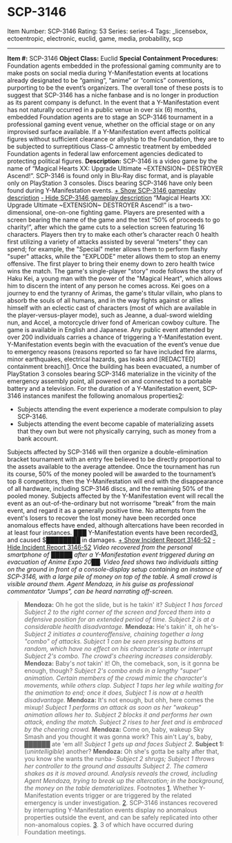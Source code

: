 # SCP-3146
Item Number: SCP-3146
Rating: 53
Series: series-4
Tags: _licensebox, ectoentropic, electronic, euclid, game, media, probability, scp

---

**Item #:** SCP-3146
**Object Class:** Euclid
**Special Containment Procedures:** Foundation agents embedded in the professional gaming community are to make posts on social media during Y-Manifestation events at locations already designated to be “gaming”, “anime” or “comics” conventions, purporting to be the event’s organizers. The overall tone of these posts is to suggest that SCP-3146 has a niche fanbase and is no longer in production as its parent company is defunct. In the event that a Y-Manifestation event has not naturally occurred in a public venue in over six (6) months, embedded Foundation agents are to stage an SCP-3146 tournament in a professional gaming event venue, whether on the official stage or on any improvised surface available.
If a Y-Manifestation event affects political figures without sufficient clearance or allyship to the Foundation, they are to be subjected to surreptitious Class-C amnestic treatment by embedded Foundation agents in federal law enforcement agencies dedicated to protecting political figures.
**Description:** SCP-3146 is a video game by the name of “Magical Hearts XX: Upgrade Ultimate ~EXTENSION~ DESTROYER Ascend!”. SCP-3146 is found only in Blu-Ray disc format, and is playable only on PlayStation 3 consoles. Discs bearing SCP-3146 have only been found during Y-Manifestation events.
[\+ Show SCP-3146 gameplay description](javascript:;)
[\- Hide SCP-3146 gameplay description](javascript:;)
“Magical Hearts XX: Upgrade Ultimate ~EXTENSION~ DESTROYER Ascend!” is a two-dimensional, one-on-one fighting game. Players are presented with a screen bearing the name of the game and the text “50% of proceeds to go charity!”, after which the game cuts to a selection screen featuring 16 characters. Players then try to make each other’s character reach 0 health first utilizing a variety of attacks assisted by several “meters” they can spend; for example, the "Special" meter allows them to perform flashy "super" attacks, while the "EXPLODE" meter allows them to stop an enemy offensive. The first player to bring their enemy down to zero health twice wins the match.
The game's single-player "story" mode follows the story of Haku Kei, a young man with the power of the "Magical Heart", which allows him to discern the intent of any person he comes across. Kei goes on a journey to end the tyranny of Arimas, the game's titular villain, who plans to absorb the souls of all humans, and in the way fights against or allies himself with an eclectic cast of characters (most of which are available in the player-versus-player mode), such as Jeanne, a dual-sword wielding nun, and Accel, a motorcycle driver fond of American cowboy culture. The game is available in English and Japanese.
Any public event attended by over 200 individuals carries a chance of triggering a Y-Manifestation event. Y-Manifestation events begin with the evacuation of the event’s venue due to emergency reasons (reasons reported so far have included fire alarms, minor earthquakes, electrical hazards, gas leaks and [REDACTED] containment breach)[1](javascript:;). Once the building has been evacuated, a number of PlayStation 3 consoles bearing SCP-3146 materialize in the vicinity of the emergency assembly point, all powered on and connected to a portable battery and a television. For the duration of a Y-Manifestation event, SCP-3146 instances manifest the following anomalous properties[2](javascript:;):
  * Subjects attending the event experience a moderate compulsion to play SCP-3146.
  * Subjects attending the event become capable of materializing assets that they own but were not physically carrying, such as money from a bank account.

Subjects affected by SCP-3146 will then organize a double-elimination bracket tournament with an entry fee believed to be directly proportional to the assets available to the average attendee. Once the tournament has run its course, 50% of the money pooled will be awarded to the tournament’s top 8 competitors, then the Y-Manifestation will end with the disappearance of all hardware, including SCP-3146 discs, and the remaining 50% of the pooled money. Subjects affected by the Y-Manifestation event will recall the event as an out-of-the-ordinary but not worrisome “break” from the main event, and regard it as a generally positive time. No attempts from the event's losers to recover the lost money have been recorded once anomalous effects have ended, although altercations have been recorded in at least four instances.
███ Y-Manifestation events have been recorded[3](javascript:;), and caused $████████ in damages.
[\+ Show Incident Report 3146-52](javascript:;)
[\- Hide Incident Report 3146-52](javascript:;)
_Video recovered from the personal smartphone of █████ after a Y-Manifestation event triggered during an evacuation of Anime Expo 20██. Video feed shows two individuals sitting on the ground in front of a console-display setup containing an instance of SCP-3146, with a large pile of money on top of the table. A small crowd is visible around them. Agent Mendoza, in his guise as professional commentator "Jumps", can be heard narrating off-screen._
> **Mendoza:** Oh he got the slide, but is he takin' it?
> _Subject 1 has forced Subject 2 to the right corner of the screen and forced them into a defensive position for an extended period of time. Subject 2 is at a considerable health disadvantage._
> **Mendoza:** He's takin' it, oh he's-
> _Subject 2 initiates a counteroffensive, chaining together a long "combo" of attacks. Subject 1 can be seen pressing buttons at random, which have no effect on his character's state or interrupt Subject 2's combo. The crowd's cheering increases considerably._
> **Mendoza:** Baby's _not_ takin' it! Oh, the comeback, son, is it gonna be enough, though?
> _Subject 2's combo ends in a lengthy "super" animation. Certain members of the crowd mimic the character's movements, while others clap. Subject 1 taps her leg while waiting for the animation to end; once it does, Subject 1 is now at a health disadvantage._
> **Mendoza:** It's not enough, but ohh, here comes the mixup!
> _Subject 1 performs an attack as soon as her "wakeup" animation allows her to. Subject 2 blocks it and performs her own attack, ending the match. Subject 2 rises to her feet and is embraced by the cheering crowd._
> **Mendoza:** Come on, baby, wakeup Sky Smash and you thought it was gonna work? This ain't Lay's, baby, ██████ ate 'em all!
> _Subject 1 gets up and faces Subject 2._
> **Subject 1:** (_unintelligible_) another?
> **Mendoza:** Oh she's gotta be salty after that, you know she wants the runba-
> _Subject 2 shrugs; Subject 1 throws her controller to the ground and assaults Subject 2. The camera shakes as it is moved around. Analysis reveals the crowd, including Agent Mendoza, trying to break up the altercation; in the background, the money on the table dematerializes._
Footnotes
[1](javascript:;). Whether Y-Manifestation events trigger or are triggered by the related emergency is under investigation.
[2](javascript:;). SCP-3146 instances recovered by interrupting Y-Manifestation events display no anomalous properties outside the event, and can be safely replicated into other non-anomalous copies.
[3](javascript:;). 3 of which have occurred during Foundation meetings.